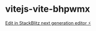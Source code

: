 # vitejs-vite-bhpwmx

[Edit in StackBlitz next generation editor ⚡️](https://stackblitz.com/~/github.com/patrick-kitbuilder/vitejs-vite-bhpwmx)